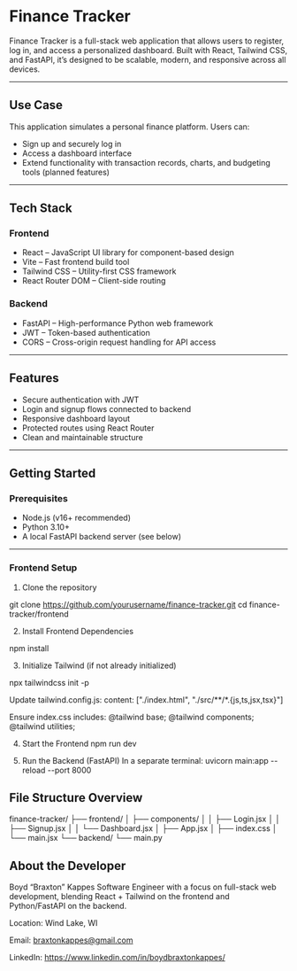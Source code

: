 # Finance Tracker

Finance Tracker is a full-stack web application that allows users to register, log in, and access a personalized dashboard. Built with React, Tailwind CSS, and FastAPI, it’s designed to be scalable, modern, and responsive across all devices.

---

## Use Case

This application simulates a personal finance platform. Users can:

- Sign up and securely log in
- Access a dashboard interface
- Extend functionality with transaction records, charts, and budgeting tools (planned features)

---

## Tech Stack

### Frontend
- React – JavaScript UI library for component-based design
- Vite – Fast frontend build tool
- Tailwind CSS – Utility-first CSS framework
- React Router DOM – Client-side routing

### Backend
- FastAPI – High-performance Python web framework
- JWT – Token-based authentication
- CORS – Cross-origin request handling for API access

---

## Features

- Secure authentication with JWT
- Login and signup flows connected to backend
- Responsive dashboard layout
- Protected routes using React Router
- Clean and maintainable structure

---

## Getting Started

### Prerequisites

- Node.js (v16+ recommended)
- Python 3.10+
- A local FastAPI backend server (see below)

---

### Frontend Setup

1. Clone the repository

git clone https://github.com/yourusername/finance-tracker.git
cd finance-tracker/frontend

2. Install Frontend Dependencies

npm install

3. Initialize Tailwind (if not already initialized)

npx tailwindcss init -p

Update tailwind.config.js:
    content: ["./index.html", "./src/**/*.{js,ts,jsx,tsx}"]

Ensure index.css includes:
    @tailwind base;
    @tailwind components;
    @tailwind utilities;

4. Start the Frontend
npm run dev

5. Run the Backend (FastAPI)
In a separate terminal:
    uvicorn main:app --reload --port 8000

## File Structure Overview
finance-tracker/
├── frontend/
│   ├── components/
│   │   ├── Login.jsx
│   │   ├── Signup.jsx
│   │   └── Dashboard.jsx
│   ├── App.jsx
│   ├── index.css
│   └── main.jsx
└── backend/
    └── main.py

## About the Developer
Boyd “Braxton” Kappes
Software Engineer with a focus on full-stack web development, blending React + Tailwind on the frontend and Python/FastAPI on the backend.

Location: Wind Lake, WI

Email: braxtonkappes@gmail.com

LinkedIn: https://www.linkedin.com/in/boydbraxtonkappes/
